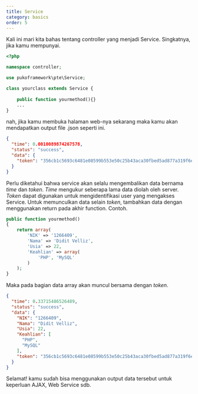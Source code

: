 ```yaml
---
title: Service
category: basics
order: 5
---
```


Kali ini mari kita bahas tentang controller yang menjadi Service.
Singkatnya, jika kamu mempunyai.

```php
<?php

namespace controller;

use pukoframework\pte\Service;

class yourclass extends Service {
    
    public function yourmethod(){}
    ...
}
```

nah, jika kamu membuka halaman web-nya sekarang maka kamu akan mendapatkan output file .json seperti ini.

```json
{
  "time": 0.0010089874267578,
  "status": "success",
  "data": {
    "token": "356cb1c5693c6481e08599b553e50c25b43aca30fbed5ad877a319f6eb7d7a42"
  }
}
```

Perlu diketahui bahwa service akan selalu mengembalikan data bernama *time* dan *token*.
*Time* mengukur seberapa lama data diolah oleh server.
*Token* dapat digunakan untuk mengidentifikasi user yang mengakses Service.
Untuk memunculkan data selain *token*, tambahkan data dengan menggunakan return pada akhir function. 
Contoh.

```php
public function yourmethod()
{
    return array(
        'NIK' => '1266409',
        'Nama' => 'Didit Velliz',
        'Usia' => 22,
        'Keahlian' => array(
            'PHP', 'MySQL'
        )
    );
}
```

Maka pada bagian data array akan muncul bersama dengan *token*.

```json
{
  "time": 0.33715486526489,
  "status": "success",
  "data": {
    "NIK": "1266409",
    "Nama": "Didit Velliz",
    "Usia": 22,
    "Keahlian": [
      "PHP",
      "MySQL"
    ],
    "token": "356cb1c5693c6481e08599b553e50c25b43aca30fbed5ad877a319f6eb7d7a42"
  }
}
```

Selamat! kamu sudah bisa menggunakan output data tersebut untuk keperluan AJAX, Web Service sdb.